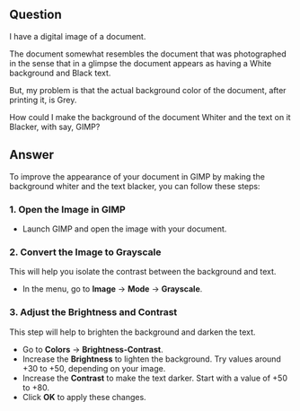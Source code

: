 ## Question

I have a digital image of a document.

The document somewhat resembles the document that was photographed in the sense that in a glimpse the document appears as having a White background and Black text.

But, my problem is that the actual background color of the document, after printing it, is Grey.

How could I make the background of the document Whiter and the text on it Blacker, with say, GIMP?

## Answer

To improve the appearance of your document in GIMP by making the background whiter and the text blacker, you can follow these steps:

### 1. Open the Image in GIMP
- Launch GIMP and open the image with your document.

### 2. Convert the Image to Grayscale
This will help you isolate the contrast between the background and text.
- In the menu, go to **Image** → **Mode** → **Grayscale**.
  
### 3. Adjust the Brightness and Contrast
This step will help to brighten the background and darken the text.
- Go to **Colors** → **Brightness-Contrast**.
- Increase the **Brightness** to lighten the background. Try values around +30 to +50, depending on your image.
- Increase the **Contrast** to make the text darker. Start with a value of +50 to +80.
- Click **OK** to apply these changes.
